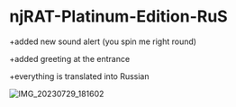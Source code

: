 # njRAT-Platinum-Edition-RuS

+added new sound alert (you spin me right round)

+added greeting at the entrance

+everything is translated into Russian

![IMG_20230729_181602](https://github.com/JumperYT-official/njRAT-Platinum-Edition-RuS/assets/140055242/368eb147-85a9-462c-bf3d-66eedb31cef5)
